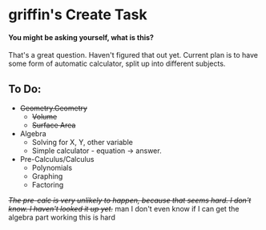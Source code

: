 # griffin's Create Task
#### You might be asking yourself, what is this?
That's a great question. Haven't figured that out yet. Current plan is to have some form of automatic calculator, split up into different subjects.


## To Do:
* ~~Geometry.Geometry~~
  * ~~Volume~~
  * ~~Surface Area~~
* Algebra
  * Solving for X, Y, other variable
  * Simple calculator - equation -> answer.
* Pre-Calculus/Calculus
  * Polynomials
  * Graphing 
  * Factoring
 
 ~~*The pre-calc is very unlikely to happen, because that seems hard. I don't know. I haven't looked it up yet.*~~
 man I don't even know if I can get the algebra part working this is hard 
